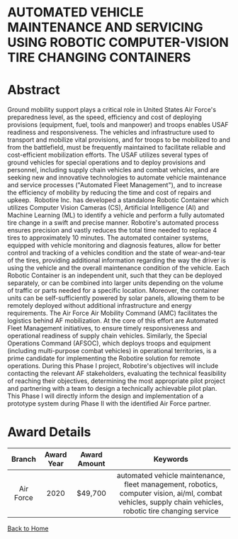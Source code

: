 
AUTOMATED VEHICLE MAINTENANCE AND SERVICING USING ROBOTIC COMPUTER-VISION TIRE CHANGING CONTAINERS
==================================================================================================

# Abstract


Ground mobility support plays a critical role in United States Air Force's preparedness level, as the speed, efficiency and cost of deploying provisions (equipment, fuel, tools and manpower) and troops enables USAF readiness and responsiveness. The vehicles and infrastructure used to transport and mobilize vital provisions, and for troops to be mobilized to and from the battlefield, must be frequently maintained to facilitate reliable and cost-efficient mobilization efforts. The USAF utilizes several types of ground vehicles for special operations and to deploy provisions and personnel, including supply chain vehicles and combat vehicles, and are seeking new and innovative technologies to automate vehicle maintenance and service processes ("Automated Fleet Management"), and to increase the efficiency of mobility by reducing the time and cost of repairs and upkeep.  Robotire Inc. has developed a standalone Robotic Container which utilizes Computer Vision Cameras (CS), Artificial Intelligence (AI) and Machine Learning (ML) to identify a vehicle and perform a fully automated tire change in a swift and precise manner. Robotire's automated process ensures precision and vastly reduces the total time needed to replace 4 tires to approximately 10 minutes. The automated container systems, equipped with vehicle monitoring and diagnosis features, allow for better control and tracking of a vehicles condition and the state of wear-and-tear of the tires, providing additional information regarding the way the driver is using the vehicle and the overall maintenance condition of the vehicle. Each Robotic Container is an independent unit, such that they can be deployed separately, or can be combined into larger units depending on the volume of traffic or parts needed for a specific location. Moreover, the container units can be self-sufficiently powered by solar panels, allowing them to be remotely deployed without additional infrastructure and energy requirements. The Air Force Air Mobility Command (AMC) facilitates the logistics behind AF mobilization. At the core of this effort are Automated Fleet Management initiatives, to ensure timely responsiveness and operational readiness of supply chain vehicles. Similarly, the Special Operations Command (AFSOC), which deploys troops and equipment (including multi-purpose combat vehicles) in operational territories, is a prime candidate for implementing the Robotire solution for remote operations. During this Phase I project, Robotire's objectives will include contacting the relevant AF stakeholders, evaluating the technical feasibility of reaching their objectives, determining the most appropriate pilot project and partnering with a team to design a technically achievable pilot plan. This Phase I will directly inform the design and implementation of a prototype system during Phase II with the identified Air Force partner.    

# Award Details

|Branch|Award Year|Award Amount|Keywords|
| :---: | :---: | :---: | :---: |
|Air Force|2020|$49,700|automated vehicle maintenance, fleet management, robotics, computer vision, ai/ml, combat vehicles, supply chain vehicles, robotic tire changing service|
  
  


[Back to Home](https://github.com/chrischow/dod_sbir_awards/DJ/#1732)
